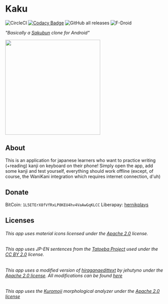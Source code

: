 # Kaku
![CircleCI](https://img.shields.io/circleci/build/github/hernikplays/kaku) [![Codacy Badge](https://app.codacy.com/project/badge/Grade/ae8059400de64338b008d9dc163a5335)](https://www.codacy.com/gh/hernikplays/kaku/dashboard?utm_source=github.com&amp;utm_medium=referral&amp;utm_content=hernikplays/kaku&amp;utm_campaign=Badge_Grade) ![GitHub all releases](https://img.shields.io/github/downloads/hernikplays/kaku/total?logo=github) ![F-Droid](https://img.shields.io/f-droid/v/cz.hernik.kaku)

*"Basically a [Sakubun](https://sakubun.herokuapp.com) clone for Android"*

<a href="https://f-droid.org/packages/cz.hernik.kaku"><img src="https://fdroid.gitlab.io/artwork/badge/get-it-on.png" width="300px"></a>

## About
This is an application for japanese learners who want to practice writing (+reading) kanji on keyboard on their phone! Simply open the app, add some kanji and test yourself, everything should work offline (except, of course, the WaniKani integration which requires internet connection, d'uh)

## Donate
BitCoin: `1L5ETErX8fVfRxLP8KEU4hv4VaAwGqKLCC`
Liberapay: [hernikplays](https://liberapay.com/hernikplays)

## Licenses

###### This app uses material icons licensed under the [Apache 2.0](https://www.apache.org/licenses/LICENSE-2.0.txt) license.
###### This app uses JP-EN sentences from the [Tatoeba Project](https://tatoeba.org) used under the [CC BY 2.0](https://creativecommons.org/licenses/by/2.0/) license.
###### This app uses a modified version of [hiraganaedittext](https://github.com/jehutyno/hiraganaedittext) by jehutyno under the [Apache 2.0 license](https://github.com/jehutyno/hiraganaedittext/blob/master/LICENSE). All modifications can be found [here](https://github.com/hernikplays/kaku/blob/main/MODIFIED)
###### This app uses the [Kuromoji](https://github.com/atilika/kuromoji) morphological analyzer under the [Apache 2.0 license](https://github.com/atilika/kuromoji/blob/master/LICENSE.md)
